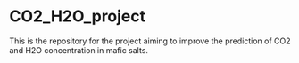 # CO2_H2O_project
This is the repository for the project aiming to improve the prediction of CO2 and H2O concentration in mafic salts. 
